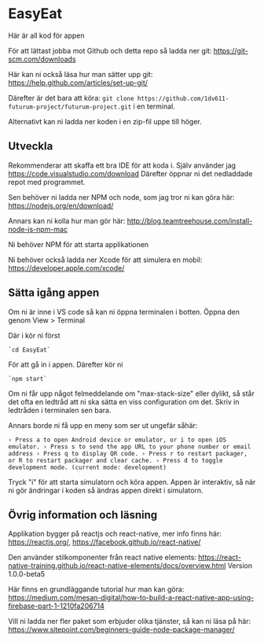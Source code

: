# EasyEat

Här är all kod för appen

För att lättast jobba mot Github och detta repo så ladda ner git:
https://git-scm.com/downloads

Här kan ni också läsa hur man sätter upp git:
https://help.github.com/articles/set-up-git/

Därefter är det bara att köra:
    `git clone https://github.com/1dv611-futurum-project/futurum-project.git`
i en terminal.

Alternativt kan ni ladda ner koden i en zip-fil uppe till höger.

## Utveckla

Rekommenderar att skaffa ett bra IDE för att koda i.
Själv använder jag https://code.visualstudio.com/download
Därefter öppnar ni det nedladdade repot med programmet.

Sen behöver ni ladda ner NPM och node, som jag tror ni kan göra här:
https://nodejs.org/en/download/

Annars kan ni kolla hur man gör här:
http://blog.teamtreehouse.com/install-node-js-npm-mac

Ni behöver NPM för att starta applikationen

Ni behöver också ladda ner Xcode för att simulera en mobil:
https://developer.apple.com/xcode/

## Sätta igång appen

Om ni är inne i VS code så kan ni öppna terminalen i botten.
Öppna den genom View > Terminal

Där i kör ni först

    `cd EasyEat`

För att gå in i appen.
Därefter kör ni

    `npm start`

Om ni får upp något felmeddelande om "max-stack-size" eller dylikt, så står
det ofta en ledtråd att ni ska sätta en viss configuration om det.
Skriv in ledtråden i terminalen sen bara.

Annars borde ni få upp en meny som ser ut ungefär såhär:

``
 › Press a to open Android device or emulator, or i to open iOS emulator.
 › Press s to send the app URL to your phone number or email address
 › Press q to display QR code.
 › Press r to restart packager, or R to restart packager and clear cache.
 › Press d to toggle development mode. (current mode: development)
``

Tryck "i" för att starta simulatorn och köra appen.
Appen är interaktiv, så när ni gör ändringar i koden så ändras appen direkt i simulatorn.

## Övrig information och läsning

Applikation bygger på reactjs och react-native, mer info finns här: https://reactjs.org/, https://facebook.github.io/react-native/

Den använder stilkomponenter från react native elements: https://react-native-training.github.io/react-native-elements/docs/overview.html
Version 1.0.0-beta5

Här finns en grundläggande tutorial hur man kan göra:
https://medium.com/mesan-digital/how-to-build-a-react-native-app-using-firebase-part-1-1210fa206714

Vill ni ladda ner fler paket som erbjuder olika tjänster, så kan ni
läsa på här: https://www.sitepoint.com/beginners-guide-node-package-manager/